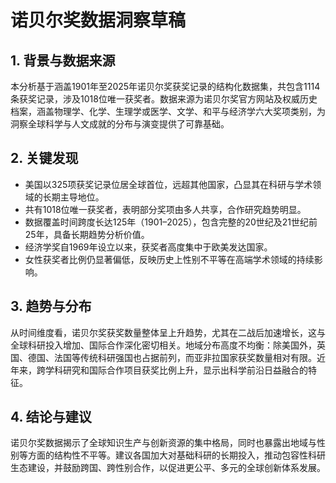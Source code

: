 # 诺贝尔奖数据洞察草稿

## 1. 背景与数据来源  
本分析基于涵盖1901年至2025年诺贝尔奖获奖记录的结构化数据集，共包含1114条获奖记录，涉及1018位唯一获奖者。数据来源为诺贝尔奖官方网站及权威历史档案，涵盖物理学、化学、生理学或医学、文学、和平与经济学六大奖项类别，为洞察全球科学与人文成就的分布与演变提供了可靠基础。

## 2. 关键发现  
- 美国以325项获奖记录位居全球首位，远超其他国家，凸显其在科研与学术领域的长期主导地位。  
- 共有1018位唯一获奖者，表明部分奖项由多人共享，合作研究趋势明显。  
- 数据覆盖时间跨度长达125年（1901–2025），包含完整的20世纪及21世纪前25年，具备长期趋势分析价值。  
- 经济学奖自1969年设立以来，获奖者高度集中于欧美发达国家。  
- 女性获奖者比例仍显著偏低，反映历史上性别不平等在高端学术领域的持续影响。  

## 3. 趋势与分布  
从时间维度看，诺贝尔奖获奖数量整体呈上升趋势，尤其在二战后加速增长，这与全球科研投入增加、国际合作深化密切相关。地域分布高度不均衡：除美国外，英国、德国、法国等传统科研强国也占据前列，而亚非拉国家获奖数量相对有限。近年来，跨学科研究和国际合作项目获奖比例上升，显示出科学前沿日益融合的特征。

## 4. 结论与建议  
诺贝尔奖数据揭示了全球知识生产与创新资源的集中格局，同时也暴露出地域与性别等方面的结构性不平等。建议各国加大对基础科研的长期投入，推动包容性科研生态建设，并鼓励跨国、跨性别合作，以促进更公平、多元的全球创新体系发展。